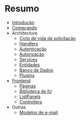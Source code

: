 # Resumo

* [Introdução](.)
* [Começando](./getting-started)
* Architecture
  * [Ciclo de vida da solicitação](./architecture-request)
  * [Handlers](./architecture-handlers)
  * [Autenticação](./architecture-authentication)
  * [Autorização](./architecture-authorization)
  * [Services](./architecture-services)
  * [Entidades](./architecture-entities)
  * [Banco de Dados](./architecture-database)
  * [Plugins](./architecture-plugins)
* [Frontend](./frontend)
  * [Páginas](./frontend-pages)
  * [Biblioteca de IU](./frontend-ui-library)
  * [ListPanels](./frontend-list-panels)
  * [Controllers](./frontend-controllers)
* Outras
  * [Modelos de e-mail](./email-templates)
